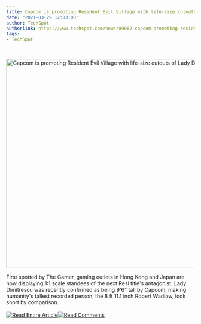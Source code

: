```yaml
---
title: Capcom is promoting Resident Evil Village with life-size cutouts of Lady Dimitrescu
date: "2021-03-29 12:03:00"
author: TechSpot
authorlink: https://www.techspot.com/news/89082-capcom-promoting-resident-evil-village-life-size-cutouts.html
tags:
- TechSpot
---
```

<a href="https://www.techspot.com/news/89082-capcom-promoting-resident-evil-village-life-size-cutouts.html" target="_blank"><img src="https://static.techspot.com/images2/news/ts3_thumbs/2021/03/2021-03-22-ts3_thumbs-e96.jpg" width="800" height="560" style="padding: 15px 0" title="Capcom is promoting Resident Evil Village with life-size cutouts of Lady Dimitrescu" /></a><br />First spotted by The Gamer, gaming outlets in Hong Kong and Japan are now displaying 1:1 scale standees of the next Resi title's antagonist. Lady Dimitrescu was recently confirmed as being 9'6" tall by Capcom, making humanity's tallest recorded person, the 8 ft 11.1 inch Robert Wadlow, look short by comparison.<br /><br /><a href="https://www.techspot.com/news/89082-capcom-promoting-resident-evil-village-life-size-cutouts.html"><img src="https://static.techspot.com/images/rss/rss_buttons_01.png" border="0" alt="Read Entire Article" /></a><a href="https://www.techspot.com/news/89082-capcom-promoting-resident-evil-village-life-size-cutouts.html#comments"><img src="https://static.techspot.com/images/rss/rss_buttons_02.png" border="0" alt="Read Comments" /></a><br /><br />
